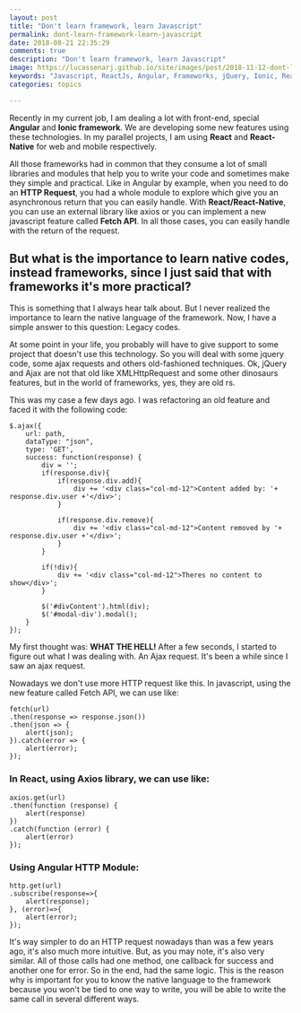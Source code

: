 ```yaml
---
layout: post
title: "Don't learn framework, learn Javascript"
permalink: dont-learn-framework-learn-javascript
date: 2018-08-21 22:35:29
comments: true
description: "Don't learn framework, learn Javascript"
image: https://lucassenarj.github.io/site/images/post/2018-11-12-dont-learn-framework-learn-javascript.png
keywords: "Javascript, ReactJs, Angular, Frameworks, jQuery, Ionic, React-Native, Fecth API, Ajax"
categories: topics

---
```


Recently in my current job, I am dealing a lot with front-end, special **Angular** and **Ionic framework**. We are developing some new features using these technologies. In my parallel projects, I am using **React** and **React-Native** for web and mobile respectively.

All those frameworks had in common that they consume a lot of small libraries and modules that help you to write your code and sometimes make they simple and practical. Like in Angular by example, when you need to do an **HTTP Request**, you had a whole module to explore which give you an asynchronous return that you can easily handle. With **React/React-Native**, you can use an external library like axios or you can implement a new javascript feature called **Fetch API**. In all those cases, you can easily handle with the return of the request.

## But what is the importance to learn native codes, instead frameworks, since I just said that with frameworks it's more practical?

This is something that I always hear talk about. But I never realized the importance to learn the native language of the framework. Now, I have a simple answer to this question: Legacy codes.

At some point in your life, you probably will have to give support to some project that doesn't use this technology. So you will deal with some jquery code, some ajax requests and others old-fashioned techniques. Ok, jQuery and Ajax are not that old like XMLHttpRequest and some other dinosaurs features, but in the world of frameworks, yes, they are old rs.

This was my case a few days ago. I was refactoring an old feature and faced it with the following code:

```
$.ajax({
    url: path,
    dataType: "json",
    type: 'GET',
    success: function(response) {
        div = '';
        if(response.div){
            if(response.div.add){
                div += '<div class="col-md-12">Content added by: '+ response.div.user +'</div>';
            }

            if(response.div.remove){
                div += '<div class="col-md-12">Content removed by '+ response.div.user +'</div>';
            }
        }

        if(!div){
            div += '<div class="col-md-12">Theres no content to show</div>';
        }

        $('#divContent').html(div);
        $('#modal-div').modal();    
    }
});
```

My first thought was: **WHAT THE HELL!** After a few seconds, I started to figure out what I was dealing with. An Ajax request. It's been a while since I saw an ajax request. 

Nowadays we don't use more HTTP request like this. In javascript, using the new feature called Fetch API, we can use like:

```
fetch(url)
.then(response => response.json())
.then(json => {
    alert(json);
}).catch(error => {
    alert(error);
});
```

### In React, using Axios library, we can use like:
```
axios.get(url)
.then(function (response) {
    alert(response)
})
.catch(function (error) {
    alert(error)
});
```

### Using Angular HTTP Module:
```
http.get(url) 
.subscribe(response=>{
    alert(response);
}, (error)=>{
    alert(error);
});
```

It's way simpler to do an HTTP request nowadays than was a few years ago, it's also much more intuitive. But, as you may note, it's also very similar. All of those calls had one method, one callback for success and another one for error. So in the end, had the same logic. This is the reason why is important for you to know the native language to the framework because you won't be tied to one way to write, you will be able to write the same call in several different ways.